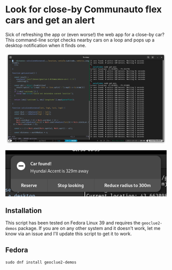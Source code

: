 Look for close-by Communauto flex cars and get an alert
========================================================

Sick of refreshing the app or (even worse!) the web app for a close-by car?
This command-line script checks nearby cars on a loop and pops up a desktop
notification when it finds one.

![CLI output](image/screenshot1.png)

![Notification](image/screenshot2.png)


Installation
------------

This script has been tested on Fedora Linux 39 and requires the
`geoclue2-demos` package. If you are on any other system and it doesn't work,
let me know via an issue and I'll update this script to get it to work.


## Fedora

```
sudo dnf install geoclue2-demos
```
